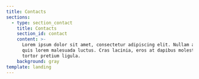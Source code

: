 ```yaml
---
title: Contacts
sections:
  - type: section_contact
    title: Contacts
    section_id: contact
    content: >-
      Lorem ipsum dolor sit amet, consectetur adipiscing elit. Nullam a metus
      quis lorem malesuada luctus. Cras lacinia, eros at dapibus molestie, risus
      tortor pretium ligula.
    background: gray
template: landing
---
```

